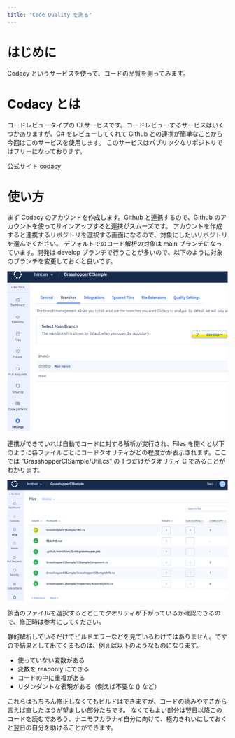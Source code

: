 ```yaml
---
title: "Code Quality を測る"
---
```


# はじめに

Codacy というサービスを使って、コードの品質を測ってみます。

# Codacy とは

コードレビュータイプの CI サービスです。コードレビューするサービスはいくつかありますが、C# をレビューしてくれて Github との連携が簡単なことから今回はこのサービスを使用します。
このサービスはパブリックなリポジトリではフリーになっております。

公式サイト
[codacy](https://www.codacy.com/)

# 使い方

まず Codacy のアカウントを作成します。Github と連携するので、Github のアカウントを使ってサインアップすると連携がスムーズです。
アカウントを作成すると連携するリポジトリを選択する画面になるので、対象にしたいリポジトリを選んでください。
デフォルトでのコード解析の対象は main ブランチになっています。開発は develop ブランチで行うことが多いので、以下のように対象のブランチを変更しておくと良いです。

![](./image/codacy.png)

連携ができていれば自動でコードに対する解析が実行され、Files を開くと以下のように各ファイルごとにコードクオリティがどの程度かが表示されます。ここでは ”GrasshopperCISample/Util.cs” の 1 つだけがクオリティ C であることがわかります。

![](./image/quality.png)

該当のファイルを選択するとどこでクオリティが下がっているか確認できるので、修正時は参考にしてください。

静的解析しているだけでビルドエラーなどを見ているわけではありません。ですので結果として出てくるものは、例えば以下のようなものになります。

- 使っていない変数がある
- 変数を readonly にできる
- コードの中に重複がある
- リダンダントな表現がある（例えば不要な () など）

これらはもちろん修正しなくてもビルドはできますが、コードの読みやすさから言えば直したほうが望ましい部分たちです。
なくてもよい部分は翌日以降このコードを読むであろう、ナニモワカラナイ自分に向けて、極力きれいにしておくと翌日の自分を助けることができます。

